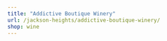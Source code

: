 ```yaml
---
title: "Addictive Boutique Winery"
url: /jackson-heights/addictive-boutique-winery/
shop: wine
---
```

